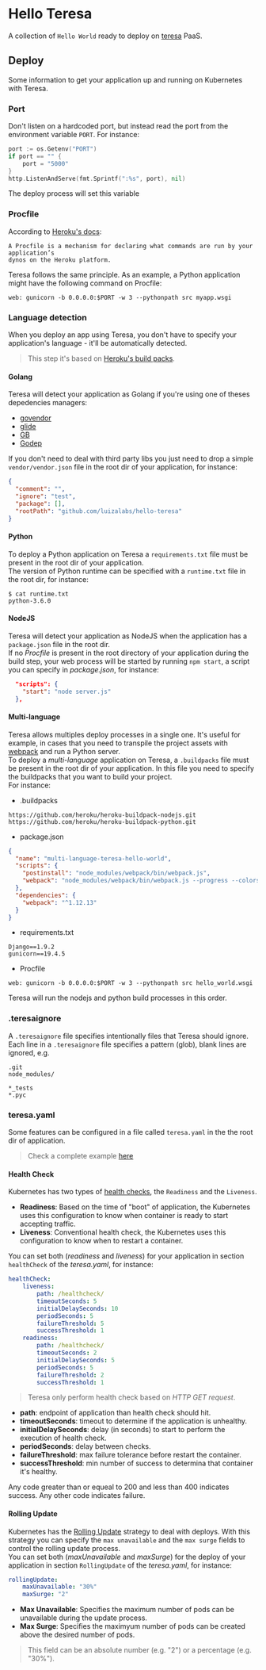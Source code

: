 # Hello Teresa
A collection of `Hello World` ready to deploy on [teresa](https://github.com/luizalabs/teresa-api) PaaS.

## Deploy

Some information to get your application up and running on Kubernetes with Teresa.

### Port
Don't listen on a hardcoded port, but instead read the port from the environment variable `PORT`. For instance:

```go
port := os.Getenv("PORT")
if port == "" {
    port = "5000"
}
http.ListenAndServe(fmt.Sprintf(":%s", port), nil)
```

The deploy process will set this variable

### Procfile
According to [Heroku's docs](https://devcenter.heroku.com/articles/procfile):

```
A Procfile is a mechanism for declaring what commands are run by your application’s
dynos on the Heroku platform.
```

Teresa follows the same principle.
As an example, a Python application might have the following command on Procfile:

    web: gunicorn -b 0.0.0.0:$PORT -w 3 --pythonpath src myapp.wsgi


### Language detection
When you deploy an app using Teresa, you don't have to specify your application's language - it'll be automatically detected.

> This step it's based on [Heroku's build packs](https://devcenter.heroku.com/articles/buildpacks).

#### Golang
Teresa will detect your application as Golang if you're using one of theses depedencies managers:

- [govendor](https://github.com/kardianos/govendor)
- [glide](https://github.com/Masterminds/glide)
- [GB](https://getgb.io/)
- [Godep](https://github.com/tools/godep)

If you don't need to deal with third party libs you just need to drop a simple `vendor/vendor.json`
file in the root dir of your application, for instance:

```json
{
  "comment": "",
  "ignore": "test",
  "package": [],
  "rootPath": "github.com/luizalabs/hello-teresa"
}
```

#### Python
To deploy a Python application on Teresa a `requirements.txt` file must be present in the root dir
of your application.  
The version of Python runtime can be specified with a `runtime.txt` file in the root dir, for instance:

    $ cat runtime.txt
    python-3.6.0

#### NodeJS
Teresa will detect your application as NodeJS when the application has a `package.json` file in the root dir.  
If no _Procfile_ is present in the root directory of your application during the build step,
your web process will be started by running `npm start`, a script you can specify in _package.json_, for instance:

```json
  "scripts": {
    "start": "node server.js"
  },
```

#### Multi-language
Teresa allows multiples deploy processes in a single one. It's useful for example, in cases that you need to transpile the
project assets with [webpack](https://webpack.js.org) and run a Python server.  
To deploy a _multi-language_ application on Teresa, a `.buildpacks` file must be present in the root dir of
your application. In this file you need to specify the buildpacks that you want to build your project.  
For instance:

* .buildpacks

```
https://github.com/heroku/heroku-buildpack-nodejs.git
https://github.com/heroku/heroku-buildpack-python.git
```

* package.json

```json
{
  "name": "multi-language-teresa-hello-world",
  "scripts": {
    "postinstall": "node_modules/webpack/bin/webpack.js",
    "webpack": "node_modules/webpack/bin/webpack.js --progress --colors --watch"
  },
  "dependencies": {
    "webpack": "^1.12.13"
  }
}
```

* requirements.txt

```
Django==1.9.2
gunicorn==19.4.5
```

* Procfile

```
web: gunicorn -b 0.0.0.0:$PORT -w 3 --pythonpath src hello_world.wsgi
```

Teresa will run the nodejs and python build processes in this order.

### .teresaignore
A `.teresaignore` file specifies intentionally files that Teresa should ignore.  
Each line in a `.teresaignore` file specifies a pattern (glob), blank lines are ignored, e.g.

```
.git
node_modules/

*_tests
*.pyc
```

### teresa.yaml
Some features can be configured in a file called `teresa.yaml` in the the root dir of application.

> Check a complete example [here](./golang-healthcheck-rolling-update/teresa.yaml)

#### Health Check
Kubernetes has two types of [health checks](https://kubernetes.io/docs/tasks/configure-pod-container/configure-liveness-readiness-probes/),
the `Readiness` and the `Liveness`.

- **Readiness**: Based on the time of "boot" of application, the Kubernetes uses this configuration to know when container is ready to start accepting traffic.
- **Liveness**: Conventional health check, the Kubernetes uses this configuration to know when to restart a container.

You can set both (_readiness_ and _liveness_) for your application in section `healthCheck` of the _teresa.yaml_, for instance:

```yaml
healthCheck:
    liveness:
        path: /healthcheck/
        timeoutSeconds: 5
        initialDelaySeconds: 10
        periodSeconds: 5
        failureThreshold: 5
        successThreshold: 1
    readiness:
        path: /healthcheck/
        timeoutSeconds: 2
        initialDelaySeconds: 5
        periodSeconds: 5
        failureThreshold: 2
        successThreshold: 1
```

> Teresa only perform health check based on _HTTP GET request_.

- **path**: endpoint of application than health check should hit.
- **timeoutSeconds**: timeout to determine if the application is unhealthy.
- **initialDelaySeconds**: delay (in seconds) to start to perform the execution of health check.
- **periodSeconds**: delay between checks.
- **failureThreshold**: max failure tolerance before restart the container.
- **successThreshold**: min number of success to determina that container it's healthy.

Any code greater than or equeal to 200 and less than 400 indicates success.
Any other code indicates failure.

#### Rolling Update
Kubernetes has the [Rolling Update](https://kubernetes.io/docs/user-guide/deployments/#rolling-update-deployment) strategy to deal with deploys.
With this strategy you can specify the `max unavailable` and the `max surge` fields to control
the rolling update process.  
You can set both (_maxUnavailable_ and _maxSurge_) for the deploy of your application in section
`RollingUpdate` of the _teresa.yaml_, for instance:

```yaml
rollingUpdate:
    maxUnavailable: "30%"
    maxSurge: "2"
```

- **Max Unavailable**: Specifies the maximum number of pods can be unavailable during the update process.
- **Max Surge**: Specifies the maximyum number of pods can be created above the desired number of pods.

> This field can be an absolute number (e.g. "2") or a percentage (e.g. "30%").
